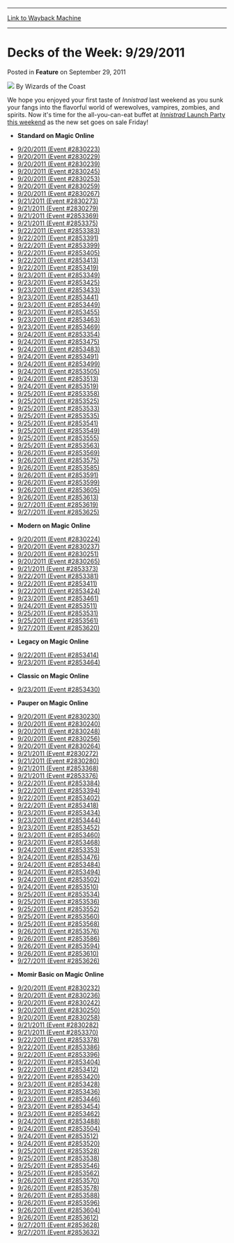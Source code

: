 
---
[Link to Wayback Machine](https://web.archive.org/web/20221007082623/https://magic.wizards.com/en/articles/archive/feature/decks-week-9292011-2011-09-29)

[_metadata_:wayback_url]:- "https://magic.wizards.com/en/articles/archive/feature/decks-week-9292011-2011-09-29"
[_metadata_:wayback_raw_url]:- "https://web.archive.org/web/20221007082623id_/https://magic.wizards.com/en/articles/archive/feature/decks-week-9292011-2011-09-29"
[_metadata_:wayback_capture_timestamp]:- "2022-10-07 08:26:23+00:00"
[_metadata_:publish_date]:- "2011-09-29"
[_metadata_:description]:- "We hope you enjoyed your first taste of Innistrad last weekend as you sunk your fangs into the flavorful world of werewolves, vampires, zombies, and spirits. Now it's time for the all-you-can-eat buffet at Innistrad Launch Party this weekend as the new set goes on sale Friday!"
[_metadata_:generator]:- "Drupal 7 (http://drupal.org)"
---


Decks of the Week: 9/29/2011
============================



 Posted in **Feature**
 on September 29, 2011 






![](https://media.magic.wizards.com/styles/auth_small/public/images/person/wizards_author.jpg)
By Wizards of the Coast











We hope you enjoyed your first taste of *Innistrad* last weekend as you sunk your fangs into the flavorful world of werewolves, vampires, zombies, and spirits. Now it's time for the all-you-can-eat buffet at [*Innistrad* Launch Party this weekend](http://archive.wizards.com/Magic/TCG/Events.aspx?x=mtgcom/events/release-facts) as the new set goes on sale Friday!


* **Standard on Magic Online**
+ [9/20/2011 (Event #2830223)](http://archive.wizards.com/Magic/Digital/MagicOnlineTourn.aspx?x=mtg/digital/magiconline/tourn/2830223)
+ [9/20/2011 (Event #2830229)](http://archive.wizards.com/Magic/Digital/MagicOnlineTourn.aspx?x=mtg/digital/magiconline/tourn/2830229)
+ [9/20/2011 (Event #2830239)](http://archive.wizards.com/Magic/Digital/MagicOnlineTourn.aspx?x=mtg/digital/magiconline/tourn/2830239)
+ [9/20/2011 (Event #2830245)](http://archive.wizards.com/Magic/Digital/MagicOnlineTourn.aspx?x=mtg/digital/magiconline/tourn/2830245)
+ [9/20/2011 (Event #2830253)](http://archive.wizards.com/Magic/Digital/MagicOnlineTourn.aspx?x=mtg/digital/magiconline/tourn/2830253)
+ [9/20/2011 (Event #2830259)](http://archive.wizards.com/Magic/Digital/MagicOnlineTourn.aspx?x=mtg/digital/magiconline/tourn/2830259)
+ [9/20/2011 (Event #2830267)](http://archive.wizards.com/Magic/Digital/MagicOnlineTourn.aspx?x=mtg/digital/magiconline/tourn/2830267)
+ [9/21/2011 (Event #2830273)](http://archive.wizards.com/Magic/Digital/MagicOnlineTourn.aspx?x=mtg/digital/magiconline/tourn/2830273)
+ [9/21/2011 (Event #2830279)](http://archive.wizards.com/Magic/Digital/MagicOnlineTourn.aspx?x=mtg/digital/magiconline/tourn/2830279)
+ [9/21/2011 (Event #2853369)](http://archive.wizards.com/Magic/Digital/MagicOnlineTourn.aspx?x=mtg/digital/magiconline/tourn/2853369)
+ [9/21/2011 (Event #2853375)](http://archive.wizards.com/Magic/Digital/MagicOnlineTourn.aspx?x=mtg/digital/magiconline/tourn/2853375)
+ [9/22/2011 (Event #2853383)](http://archive.wizards.com/Magic/Digital/MagicOnlineTourn.aspx?x=mtg/digital/magiconline/tourn/2853383)
+ [9/22/2011 (Event #2853391)](http://archive.wizards.com/Magic/Digital/MagicOnlineTourn.aspx?x=mtg/digital/magiconline/tourn/2853391)
+ [9/22/2011 (Event #2853399)](http://archive.wizards.com/Magic/Digital/MagicOnlineTourn.aspx?x=mtg/digital/magiconline/tourn/2853399)
+ [9/22/2011 (Event #2853405)](http://archive.wizards.com/Magic/Digital/MagicOnlineTourn.aspx?x=mtg/digital/magiconline/tourn/2853405)
+ [9/22/2011 (Event #2853413)](http://archive.wizards.com/Magic/Digital/MagicOnlineTourn.aspx?x=mtg/digital/magiconline/tourn/2853413)
+ [9/22/2011 (Event #2853419)](http://archive.wizards.com/Magic/Digital/MagicOnlineTourn.aspx?x=mtg/digital/magiconline/tourn/2853419)
+ [9/23/2011 (Event #2853349)](http://archive.wizards.com/Magic/Digital/MagicOnlineTourn.aspx?x=mtg/digital/magiconline/tourn/2853349)
+ [9/23/2011 (Event #2853425)](http://archive.wizards.com/Magic/Digital/MagicOnlineTourn.aspx?x=mtg/digital/magiconline/tourn/2853425)
+ [9/23/2011 (Event #2853433)](http://archive.wizards.com/Magic/Digital/MagicOnlineTourn.aspx?x=mtg/digital/magiconline/tourn/2853433)
+ [9/23/2011 (Event #2853441)](http://archive.wizards.com/Magic/Digital/MagicOnlineTourn.aspx?x=mtg/digital/magiconline/tourn/2853441)
+ [9/23/2011 (Event #2853449)](http://archive.wizards.com/Magic/Digital/MagicOnlineTourn.aspx?x=mtg/digital/magiconline/tourn/2853449)
+ [9/23/2011 (Event #2853455)](http://archive.wizards.com/Magic/Digital/MagicOnlineTourn.aspx?x=mtg/digital/magiconline/tourn/2853455)
+ [9/23/2011 (Event #2853463)](http://archive.wizards.com/Magic/Digital/MagicOnlineTourn.aspx?x=mtg/digital/magiconline/tourn/2853463)
+ [9/23/2011 (Event #2853469)](http://archive.wizards.com/Magic/Digital/MagicOnlineTourn.aspx?x=mtg/digital/magiconline/tourn/2853469)
+ [9/24/2011 (Event #2853354)](http://archive.wizards.com/Magic/Digital/MagicOnlineTourn.aspx?x=mtg/digital/magiconline/tourn/2853354)
+ [9/24/2011 (Event #2853475)](http://archive.wizards.com/Magic/Digital/MagicOnlineTourn.aspx?x=mtg/digital/magiconline/tourn/2853475)
+ [9/24/2011 (Event #2853483)](http://archive.wizards.com/Magic/Digital/MagicOnlineTourn.aspx?x=mtg/digital/magiconline/tourn/2853483)
+ [9/24/2011 (Event #2853491)](http://archive.wizards.com/Magic/Digital/MagicOnlineTourn.aspx?x=mtg/digital/magiconline/tourn/2853491)
+ [9/24/2011 (Event #2853499)](http://archive.wizards.com/Magic/Digital/MagicOnlineTourn.aspx?x=mtg/digital/magiconline/tourn/2853499)
+ [9/24/2011 (Event #2853505)](http://archive.wizards.com/Magic/Digital/MagicOnlineTourn.aspx?x=mtg/digital/magiconline/tourn/2853505)
+ [9/24/2011 (Event #2853513)](http://archive.wizards.com/Magic/Digital/MagicOnlineTourn.aspx?x=mtg/digital/magiconline/tourn/2853513)
+ [9/24/2011 (Event #2853519)](http://archive.wizards.com/Magic/Digital/MagicOnlineTourn.aspx?x=mtg/digital/magiconline/tourn/2853519)
+ [9/25/2011 (Event #2853358)](http://archive.wizards.com/Magic/Digital/MagicOnlineTourn.aspx?x=mtg/digital/magiconline/tourn/2853358)
+ [9/25/2011 (Event #2853525)](http://archive.wizards.com/Magic/Digital/MagicOnlineTourn.aspx?x=mtg/digital/magiconline/tourn/2853525)
+ [9/25/2011 (Event #2853533)](http://archive.wizards.com/Magic/Digital/MagicOnlineTourn.aspx?x=mtg/digital/magiconline/tourn/2853533)
+ [9/25/2011 (Event #2853535)](http://archive.wizards.com/Magic/Digital/MagicOnlineTourn.aspx?x=mtg/digital/magiconline/tourn/2853535)
+ [9/25/2011 (Event #2853541)](http://archive.wizards.com/Magic/Digital/MagicOnlineTourn.aspx?x=mtg/digital/magiconline/tourn/2853541)
+ [9/25/2011 (Event #2853549)](http://archive.wizards.com/Magic/Digital/MagicOnlineTourn.aspx?x=mtg/digital/magiconline/tourn/2853549)
+ [9/25/2011 (Event #2853555)](http://archive.wizards.com/Magic/Digital/MagicOnlineTourn.aspx?x=mtg/digital/magiconline/tourn/2853555)
+ [9/25/2011 (Event #2853563)](http://archive.wizards.com/Magic/Digital/MagicOnlineTourn.aspx?x=mtg/digital/magiconline/tourn/2853563)
+ [9/26/2011 (Event #2853569)](http://archive.wizards.com/Magic/Digital/MagicOnlineTourn.aspx?x=mtg/digital/magiconline/tourn/2853569)
+ [9/26/2011 (Event #2853575)](http://archive.wizards.com/Magic/Digital/MagicOnlineTourn.aspx?x=mtg/digital/magiconline/tourn/2853575)
+ [9/26/2011 (Event #2853585)](http://archive.wizards.com/Magic/Digital/MagicOnlineTourn.aspx?x=mtg/digital/magiconline/tourn/2853585)
+ [9/26/2011 (Event #2853591)](http://archive.wizards.com/Magic/Digital/MagicOnlineTourn.aspx?x=mtg/digital/magiconline/tourn/2853591)
+ [9/26/2011 (Event #2853599)](http://archive.wizards.com/Magic/Digital/MagicOnlineTourn.aspx?x=mtg/digital/magiconline/tourn/2853599)
+ [9/26/2011 (Event #2853605)](http://archive.wizards.com/Magic/Digital/MagicOnlineTourn.aspx?x=mtg/digital/magiconline/tourn/2853605)
+ [9/26/2011 (Event #2853613)](http://archive.wizards.com/Magic/Digital/MagicOnlineTourn.aspx?x=mtg/digital/magiconline/tourn/2853613)
+ [9/27/2011 (Event #2853619)](http://archive.wizards.com/Magic/Digital/MagicOnlineTourn.aspx?x=mtg/digital/magiconline/tourn/2853619)
+ [9/27/2011 (Event #2853625)](http://archive.wizards.com/Magic/Digital/MagicOnlineTourn.aspx?x=mtg/digital/magiconline/tourn/2853625)
* **Modern on Magic Online**
+ [9/20/2011 (Event #2830224)](http://archive.wizards.com/Magic/Digital/MagicOnlineTourn.aspx?x=mtg/digital/magiconline/tourn/2830224)
+ [9/20/2011 (Event #2830237)](http://archive.wizards.com/Magic/Digital/MagicOnlineTourn.aspx?x=mtg/digital/magiconline/tourn/2830237)
+ [9/20/2011 (Event #2830251)](http://archive.wizards.com/Magic/Digital/MagicOnlineTourn.aspx?x=mtg/digital/magiconline/tourn/2830251)
+ [9/20/2011 (Event #2830265)](http://archive.wizards.com/Magic/Digital/MagicOnlineTourn.aspx?x=mtg/digital/magiconline/tourn/2830265)
+ [9/21/2011 (Event #2853373)](http://archive.wizards.com/Magic/Digital/MagicOnlineTourn.aspx?x=mtg/digital/magiconline/tourn/2853373)
+ [9/22/2011 (Event #2853381)](http://archive.wizards.com/Magic/Digital/MagicOnlineTourn.aspx?x=mtg/digital/magiconline/tourn/2853381)
+ [9/22/2011 (Event #2853411)](http://archive.wizards.com/Magic/Digital/MagicOnlineTourn.aspx?x=mtg/digital/magiconline/tourn/2853411)
+ [9/22/2011 (Event #2853424)](http://archive.wizards.com/Magic/Digital/MagicOnlineTourn.aspx?x=mtg/digital/magiconline/tourn/2853424)
+ [9/23/2011 (Event #2853461)](http://archive.wizards.com/Magic/Digital/MagicOnlineTourn.aspx?x=mtg/digital/magiconline/tourn/2853461)
+ [9/24/2011 (Event #2853511)](http://archive.wizards.com/Magic/Digital/MagicOnlineTourn.aspx?x=mtg/digital/magiconline/tourn/2853511)
+ [9/25/2011 (Event #2853531)](http://archive.wizards.com/Magic/Digital/MagicOnlineTourn.aspx?x=mtg/digital/magiconline/tourn/2853531)
+ [9/25/2011 (Event #2853561)](http://archive.wizards.com/Magic/Digital/MagicOnlineTourn.aspx?x=mtg/digital/magiconline/tourn/2853561)
+ [9/27/2011 (Event #2853620)](http://archive.wizards.com/Magic/Digital/MagicOnlineTourn.aspx?x=mtg/digital/magiconline/tourn/2853620)
* **Legacy on Magic Online**
+ [9/22/2011 (Event #2853414)](http://archive.wizards.com/Magic/Digital/MagicOnlineTourn.aspx?x=mtg/digital/magiconline/tourn/2853414)
+ [9/23/2011 (Event #2853464)](http://archive.wizards.com/Magic/Digital/MagicOnlineTourn.aspx?x=mtg/digital/magiconline/tourn/2853464)
* **Classic on Magic Online**
+ [9/23/2011 (Event #2853430)](http://archive.wizards.com/Magic/Digital/MagicOnlineTourn.aspx?x=mtg/digital/magiconline/tourn/2853430)
* **Pauper on Magic Online**
+ [9/20/2011 (Event #2830230)](http://archive.wizards.com/Magic/Digital/MagicOnlineTourn.aspx?x=mtg/digital/magiconline/tourn/2830230)
+ [9/20/2011 (Event #2830240)](http://archive.wizards.com/Magic/Digital/MagicOnlineTourn.aspx?x=mtg/digital/magiconline/tourn/2830240)
+ [9/20/2011 (Event #2830248)](http://archive.wizards.com/Magic/Digital/MagicOnlineTourn.aspx?x=mtg/digital/magiconline/tourn/2830248)
+ [9/20/2011 (Event #2830256)](http://archive.wizards.com/Magic/Digital/MagicOnlineTourn.aspx?x=mtg/digital/magiconline/tourn/2830256)
+ [9/20/2011 (Event #2830264)](http://archive.wizards.com/Magic/Digital/MagicOnlineTourn.aspx?x=mtg/digital/magiconline/tourn/2830264)
+ [9/21/2011 (Event #2830272)](http://archive.wizards.com/Magic/Digital/MagicOnlineTourn.aspx?x=mtg/digital/magiconline/tourn/2830272)
+ [9/21/2011 (Event #2830280)](http://archive.wizards.com/Magic/Digital/MagicOnlineTourn.aspx?x=mtg/digital/magiconline/tourn/2830280)
+ [9/21/2011 (Event #2853368)](http://archive.wizards.com/Magic/Digital/MagicOnlineTourn.aspx?x=mtg/digital/magiconline/tourn/2853368)
+ [9/21/2011 (Event #2853376)](http://archive.wizards.com/Magic/Digital/MagicOnlineTourn.aspx?x=mtg/digital/magiconline/tourn/2853376)
+ [9/22/2011 (Event #2853384)](http://archive.wizards.com/Magic/Digital/MagicOnlineTourn.aspx?x=mtg/digital/magiconline/tourn/2853384)
+ [9/22/2011 (Event #2853394)](http://archive.wizards.com/Magic/Digital/MagicOnlineTourn.aspx?x=mtg/digital/magiconline/tourn/2853394)
+ [9/22/2011 (Event #2853402)](http://archive.wizards.com/Magic/Digital/MagicOnlineTourn.aspx?x=mtg/digital/magiconline/tourn/2853402)
+ [9/22/2011 (Event #2853418)](http://archive.wizards.com/Magic/Digital/MagicOnlineTourn.aspx?x=mtg/digital/magiconline/tourn/2853418)
+ [9/23/2011 (Event #2853434)](http://archive.wizards.com/Magic/Digital/MagicOnlineTourn.aspx?x=mtg/digital/magiconline/tourn/2853434)
+ [9/23/2011 (Event #2853444)](http://archive.wizards.com/Magic/Digital/MagicOnlineTourn.aspx?x=mtg/digital/magiconline/tourn/2853444)
+ [9/23/2011 (Event #2853452)](http://archive.wizards.com/Magic/Digital/MagicOnlineTourn.aspx?x=mtg/digital/magiconline/tourn/2853452)
+ [9/23/2011 (Event #2853460)](http://archive.wizards.com/Magic/Digital/MagicOnlineTourn.aspx?x=mtg/digital/magiconline/tourn/2853460)
+ [9/23/2011 (Event #2853468)](http://archive.wizards.com/Magic/Digital/MagicOnlineTourn.aspx?x=mtg/digital/magiconline/tourn/2853468)
+ [9/24/2011 (Event #2853353)](http://archive.wizards.com/Magic/Digital/MagicOnlineTourn.aspx?x=mtg/digital/magiconline/tourn/2853353)
+ [9/24/2011 (Event #2853476)](http://archive.wizards.com/Magic/Digital/MagicOnlineTourn.aspx?x=mtg/digital/magiconline/tourn/2853476)
+ [9/24/2011 (Event #2853484)](http://archive.wizards.com/Magic/Digital/MagicOnlineTourn.aspx?x=mtg/digital/magiconline/tourn/2853484)
+ [9/24/2011 (Event #2853494)](http://archive.wizards.com/Magic/Digital/MagicOnlineTourn.aspx?x=mtg/digital/magiconline/tourn/2853494)
+ [9/24/2011 (Event #2853502)](http://archive.wizards.com/Magic/Digital/MagicOnlineTourn.aspx?x=mtg/digital/magiconline/tourn/2853502)
+ [9/24/2011 (Event #2853510)](http://archive.wizards.com/Magic/Digital/MagicOnlineTourn.aspx?x=mtg/digital/magiconline/tourn/2853510)
+ [9/25/2011 (Event #2853534)](http://archive.wizards.com/Magic/Digital/MagicOnlineTourn.aspx?x=mtg/digital/magiconline/tourn/2853534)
+ [9/25/2011 (Event #2853536)](http://archive.wizards.com/Magic/Digital/MagicOnlineTourn.aspx?x=mtg/digital/magiconline/tourn/2853536)
+ [9/25/2011 (Event #2853552)](http://archive.wizards.com/Magic/Digital/MagicOnlineTourn.aspx?x=mtg/digital/magiconline/tourn/2853552)
+ [9/25/2011 (Event #2853560)](http://archive.wizards.com/Magic/Digital/MagicOnlineTourn.aspx?x=mtg/digital/magiconline/tourn/2853560)
+ [9/25/2011 (Event #2853568)](http://archive.wizards.com/Magic/Digital/MagicOnlineTourn.aspx?x=mtg/digital/magiconline/tourn/2853568)
+ [9/26/2011 (Event #2853576)](http://archive.wizards.com/Magic/Digital/MagicOnlineTourn.aspx?x=mtg/digital/magiconline/tourn/2853576)
+ [9/26/2011 (Event #2853586)](http://archive.wizards.com/Magic/Digital/MagicOnlineTourn.aspx?x=mtg/digital/magiconline/tourn/2853586)
+ [9/26/2011 (Event #2853594)](http://archive.wizards.com/Magic/Digital/MagicOnlineTourn.aspx?x=mtg/digital/magiconline/tourn/2853594)
+ [9/26/2011 (Event #2853610)](http://archive.wizards.com/Magic/Digital/MagicOnlineTourn.aspx?x=mtg/digital/magiconline/tourn/2853610)
+ [9/27/2011 (Event #2853626)](http://archive.wizards.com/Magic/Digital/MagicOnlineTourn.aspx?x=mtg/digital/magiconline/tourn/2853626)
* **Momir Basic on Magic Online**
+ [9/20/2011 (Event #2830232)](http://archive.wizards.com/Magic/Digital/MagicOnlineTourn.aspx?x=mtg/digital/magiconline/tourn/2830232)
+ [9/20/2011 (Event #2830236)](http://archive.wizards.com/Magic/Digital/MagicOnlineTourn.aspx?x=mtg/digital/magiconline/tourn/2830236)
+ [9/20/2011 (Event #2830242)](http://archive.wizards.com/Magic/Digital/MagicOnlineTourn.aspx?x=mtg/digital/magiconline/tourn/2830242)
+ [9/20/2011 (Event #2830250)](http://archive.wizards.com/Magic/Digital/MagicOnlineTourn.aspx?x=mtg/digital/magiconline/tourn/2830250)
+ [9/20/2011 (Event #2830258)](http://archive.wizards.com/Magic/Digital/MagicOnlineTourn.aspx?x=mtg/digital/magiconline/tourn/2830258)
+ [9/21/2011 (Event #2830282)](http://archive.wizards.com/Magic/Digital/MagicOnlineTourn.aspx?x=mtg/digital/magiconline/tourn/2830282)
+ [9/21/2011 (Event #2853370)](http://archive.wizards.com/Magic/Digital/MagicOnlineTourn.aspx?x=mtg/digital/magiconline/tourn/2853370)
+ [9/22/2011 (Event #2853378)](http://archive.wizards.com/Magic/Digital/MagicOnlineTourn.aspx?x=mtg/digital/magiconline/tourn/2853378)
+ [9/22/2011 (Event #2853386)](http://archive.wizards.com/Magic/Digital/MagicOnlineTourn.aspx?x=mtg/digital/magiconline/tourn/2853386)
+ [9/22/2011 (Event #2853396)](http://archive.wizards.com/Magic/Digital/MagicOnlineTourn.aspx?x=mtg/digital/magiconline/tourn/2853396)
+ [9/22/2011 (Event #2853404)](http://archive.wizards.com/Magic/Digital/MagicOnlineTourn.aspx?x=mtg/digital/magiconline/tourn/2853404)
+ [9/22/2011 (Event #2853412)](http://archive.wizards.com/Magic/Digital/MagicOnlineTourn.aspx?x=mtg/digital/magiconline/tourn/2853412)
+ [9/22/2011 (Event #2853420)](http://archive.wizards.com/Magic/Digital/MagicOnlineTourn.aspx?x=mtg/digital/magiconline/tourn/2853420)
+ [9/23/2011 (Event #2853428)](http://archive.wizards.com/Magic/Digital/MagicOnlineTourn.aspx?x=mtg/digital/magiconline/tourn/2853428)
+ [9/23/2011 (Event #2853436)](http://archive.wizards.com/Magic/Digital/MagicOnlineTourn.aspx?x=mtg/digital/magiconline/tourn/2853436)
+ [9/23/2011 (Event #2853446)](http://archive.wizards.com/Magic/Digital/MagicOnlineTourn.aspx?x=mtg/digital/magiconline/tourn/2853446)
+ [9/23/2011 (Event #2853454)](http://archive.wizards.com/Magic/Digital/MagicOnlineTourn.aspx?x=mtg/digital/magiconline/tourn/2853454)
+ [9/23/2011 (Event #2853462)](http://archive.wizards.com/Magic/Digital/MagicOnlineTourn.aspx?x=mtg/digital/magiconline/tourn/2853462)
+ [9/24/2011 (Event #2853488)](http://archive.wizards.com/Magic/Digital/MagicOnlineTourn.aspx?x=mtg/digital/magiconline/tourn/2853488)
+ [9/24/2011 (Event #2853504)](http://archive.wizards.com/Magic/Digital/MagicOnlineTourn.aspx?x=mtg/digital/magiconline/tourn/2853504)
+ [9/24/2011 (Event #2853512)](http://archive.wizards.com/Magic/Digital/MagicOnlineTourn.aspx?x=mtg/digital/magiconline/tourn/2853512)
+ [9/24/2011 (Event #2853520)](http://archive.wizards.com/Magic/Digital/MagicOnlineTourn.aspx?x=mtg/digital/magiconline/tourn/2853520)
+ [9/25/2011 (Event #2853528)](http://archive.wizards.com/Magic/Digital/MagicOnlineTourn.aspx?x=mtg/digital/magiconline/tourn/2853528)
+ [9/25/2011 (Event #2853538)](http://archive.wizards.com/Magic/Digital/MagicOnlineTourn.aspx?x=mtg/digital/magiconline/tourn/2853538)
+ [9/25/2011 (Event #2853546)](http://archive.wizards.com/Magic/Digital/MagicOnlineTourn.aspx?x=mtg/digital/magiconline/tourn/2853546)
+ [9/25/2011 (Event #2853562)](http://archive.wizards.com/Magic/Digital/MagicOnlineTourn.aspx?x=mtg/digital/magiconline/tourn/2853562)
+ [9/26/2011 (Event #2853570)](http://archive.wizards.com/Magic/Digital/MagicOnlineTourn.aspx?x=mtg/digital/magiconline/tourn/2853570)
+ [9/26/2011 (Event #2853578)](http://archive.wizards.com/Magic/Digital/MagicOnlineTourn.aspx?x=mtg/digital/magiconline/tourn/2853578)
+ [9/26/2011 (Event #2853588)](http://archive.wizards.com/Magic/Digital/MagicOnlineTourn.aspx?x=mtg/digital/magiconline/tourn/2853588)
+ [9/26/2011 (Event #2853596)](http://archive.wizards.com/Magic/Digital/MagicOnlineTourn.aspx?x=mtg/digital/magiconline/tourn/2853596)
+ [9/26/2011 (Event #2853604)](http://archive.wizards.com/Magic/Digital/MagicOnlineTourn.aspx?x=mtg/digital/magiconline/tourn/2853604)
+ [9/26/2011 (Event #2853612)](http://archive.wizards.com/Magic/Digital/MagicOnlineTourn.aspx?x=mtg/digital/magiconline/tourn/2853612)
+ [9/27/2011 (Event #2853628)](http://archive.wizards.com/Magic/Digital/MagicOnlineTourn.aspx?x=mtg/digital/magiconline/tourn/2853628)
+ [9/27/2011 (Event #2853632)](http://archive.wizards.com/Magic/Digital/MagicOnlineTourn.aspx?x=mtg/digital/magiconline/tourn/2853632)






